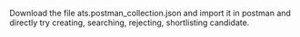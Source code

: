 Download the file ats.postman_collection.json and import it in postman and directly try creating, searching, rejecting, shortlisting candidate.

